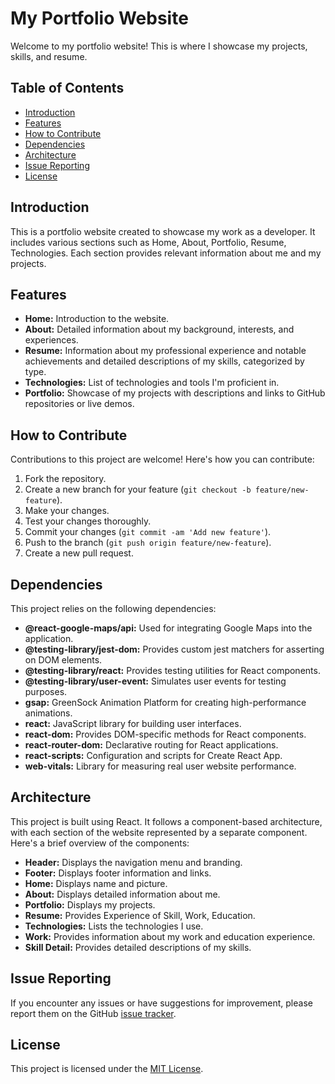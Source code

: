 # My Portfolio Website

Welcome to my portfolio website! This is where I showcase my projects, skills, and resume.

## Table of Contents

- [Introduction](#introduction)
- [Features](#features)
- [How to Contribute](#how-to-contribute)
- [Dependencies](#dependencies)
- [Architecture](#architecture)
- [Issue Reporting](#issue-reporting)
- [License](#license)

## Introduction

This is a portfolio website created to showcase my work as a developer. It includes various sections such as Home, About, Portfolio, Resume, Technologies. Each section provides relevant information about me and my projects.

## Features

- **Home:** Introduction to the website.
- **About:** Detailed information about my background, interests, and experiences.
- **Resume:**  Information about my professional experience and notable achievements and detailed descriptions of my skills, categorized by type.
- **Technologies:** List of technologies and tools I'm proficient in.
- **Portfolio:** Showcase of my projects with descriptions and links to GitHub repositories or live demos.


## How to Contribute

Contributions to this project are welcome! Here's how you can contribute:

1. Fork the repository.
2. Create a new branch for your feature (`git checkout -b feature/new-feature`).
3. Make your changes.
4. Test your changes thoroughly.
5. Commit your changes (`git commit -am 'Add new feature'`).
6. Push to the branch (`git push origin feature/new-feature`).
7. Create a new pull request.

## Dependencies

This project relies on the following dependencies:

- **@react-google-maps/api:** Used for integrating Google Maps into the application.
- **@testing-library/jest-dom:** Provides custom jest matchers for asserting on DOM elements.
- **@testing-library/react:** Provides testing utilities for React components.
- **@testing-library/user-event:** Simulates user events for testing purposes.
- **gsap:** GreenSock Animation Platform for creating high-performance animations.
- **react:** JavaScript library for building user interfaces.
- **react-dom:** Provides DOM-specific methods for React components.
- **react-router-dom:** Declarative routing for React applications.
- **react-scripts:** Configuration and scripts for Create React App.
- **web-vitals:** Library for measuring real user website performance.



## Architecture

This project is built using React. It follows a component-based architecture, with each section of the website represented by a separate component. Here's a brief overview of the components:

- **Header:** Displays the navigation menu and branding.
- **Footer:** Displays footer information and links.
- **Home:** Displays name and picture.
- **About:** Displays detailed information about me.
- **Portfolio:** Displays my projects.
- **Resume:** Provides Experience of Skill, Work, Education.
- **Technologies:** Lists the technologies I use.
- **Work:** Provides information about my work and education experience.
- **Skill Detail:** Provides detailed descriptions of my skills.

## Issue Reporting

If you encounter any issues or have suggestions for improvement, please report them on the GitHub [issue tracker](https://github.com/lulul-li/portfolio/issues).

## License

This project is licensed under the [MIT License](https://opensource.org/licenses/MIT).
